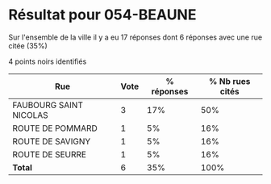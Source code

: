 # Résultat pour 054-BEAUNE

Sur l'ensemble de la ville il y a eu 17 réponses dont 6 réponses avec une rue citée (35%)

4 points noirs identifiés

| Rue | Vote | % réponses | % Nb rues cités|
|-----|------|------------|----------------|
| FAUBOURG SAINT NICOLAS | 3 | 17% | 50%|
| ROUTE DE POMMARD | 1 | 5% | 16%|
| ROUTE DE SAVIGNY | 1 | 5% | 16%|
| ROUTE DE SEURRE | 1 | 5% | 16%|
| **Total** | 6 | 35% | 100%|
